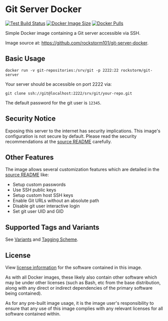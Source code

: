 # Git Server Docker
[![Test Build Status][b1]][2]
[![Docker Image Size][b2]][2]
[![Docker Pulls][b3]][2]

Simple Docker image containing a Git server accessible via SSH.

Image source at: https://github.com/rockstorm101/git-server-docker.


## Basic Usage

```
docker run -v git-repositories:/srv/git -p 2222:22 rockstorm/git-server
```

Your server should be accessible on port 2222 via:

```
git clone ssh://git@localhost:2222/srv/git/your-repo.git
```

The default password for the git user is `12345`.


Security Notice
---------------
Exposing this server to the internet has security implications. This image's
configuration is not secure by default. Please read the security
recommendations at the [source README][2] carefully.


## Other Features

The image allows several customization features which are detailed in the
[source README][2] like:
 - Setup custom passwords
 - Use SSH public keys
 - Setup custom host SSH keys
 - Enable Git URLs without an absolute path
 - Disable git user interactive login
 - Set git user UID and GID

[2]: https://github.com/rockstorm101/git-server-docker


## Supported Tags and Variants

See [Variants][5] and [Tagging Scheme][6].

[5]: https://github.com/rockstorm101/git-server-docker#variants
[6]: https://github.com/rockstorm101/git-server-docker#tagging-scheme


## License

View [license information][7] for the software contained in this
image.

As with all Docker images, these likely also contain other software
which may be under other licenses (such as Bash, etc from the base
distribution, along with any direct or indirect dependencies of the
primary software being contained).

As for any pre-built image usage, it is the image user's
responsibility to ensure that any use of this image complies with any
relevant licenses for all software contained within.

[7]: https://github.com/rockstorm101/git-server-docker/blob/master/LICENSE


[b1]: https://img.shields.io/github/actions/workflow/status/rockstorm101/git-server-docker/test-build.yml?branch=master
[b2]: https://img.shields.io/docker/image-size/rockstorm/git-server/latest
[b3]: https://img.shields.io/docker/pulls/rockstorm/git-server
